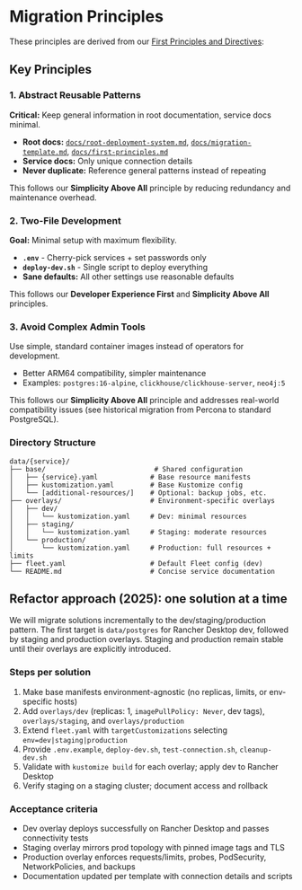 # Migration Principles

These principles are derived from our [First Principles and Directives](FIRST_PRINCIPLES.md):

## Key Principles

### 1. **Abstract Reusable Patterns**
**Critical:** Keep general information in root documentation, service docs minimal.
- **Root docs:** [`docs/root-deployment-system.md`](docs/root-deployment-system.md), [`docs/migration-template.md`](docs/migration-template.md), [`docs/first-principles.md`](docs/first-principles.md)
- **Service docs:** Only unique connection details
- **Never duplicate:** Reference general patterns instead of repeating

This follows our **Simplicity Above All** principle by reducing redundancy and maintenance overhead.

### 2. **Two-File Development**
**Goal:** Minimal setup with maximum flexibility.
- **`.env`** - Cherry-pick services + set passwords only
- **`deploy-dev.sh`** - Single script to deploy everything
- **Sane defaults:** All other settings use reasonable defaults

This follows our **Developer Experience First** and **Simplicity Above All** principles.

### 3. **Avoid Complex Admin Tools**
Use simple, standard container images instead of operators for development.
- Better ARM64 compatibility, simpler maintenance
- Examples: `postgres:16-alpine`, `clickhouse/clickhouse-server`, `neo4j:5`

This follows our **Simplicity Above All** principle and addresses real-world compatibility issues (see historical migration from Percona to standard PostgreSQL).

### Directory Structure

```
data/{service}/
├── base/                           # Shared configuration
│   ├── {service}.yaml             # Base resource manifests
│   ├── kustomization.yaml         # Base Kustomize config
│   └── [additional-resources/]    # Optional: backup jobs, etc.
├── overlays/                      # Environment-specific overlays
│   ├── dev/
│   │   └── kustomization.yaml     # Dev: minimal resources
│   ├── staging/
│   │   └── kustomization.yaml     # Staging: moderate resources
│   └── production/
│       └── kustomization.yaml     # Production: full resources + limits
├── fleet.yaml                     # Default Fleet config (dev)
└── README.md                      # Concise service documentation
```

## Refactor approach (2025): one solution at a time

We will migrate solutions incrementally to the dev/staging/production pattern. The first target is `data/postgres` for Rancher Desktop dev, followed by staging and production overlays. Staging and production remain stable until their overlays are explicitly introduced.

### Steps per solution
1. Make base manifests environment-agnostic (no replicas, limits, or env-specific hosts)
2. Add `overlays/dev` (replicas: 1, `imagePullPolicy: Never`, dev tags), `overlays/staging`, and `overlays/production`
3. Extend `fleet.yaml` with `targetCustomizations` selecting `env=dev|staging|production`
4. Provide `.env.example`, `deploy-dev.sh`, `test-connection.sh`, `cleanup-dev.sh`
5. Validate with `kustomize build` for each overlay; apply dev to Rancher Desktop
6. Verify staging on a staging cluster; document access and rollback

### Acceptance criteria
- Dev overlay deploys successfully on Rancher Desktop and passes connectivity tests
- Staging overlay mirrors prod topology with pinned image tags and TLS
- Production overlay enforces requests/limits, probes, PodSecurity, NetworkPolicies, and backups
- Documentation updated per template with connection details and scripts